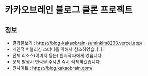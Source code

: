 # 카카오브레인 블로그 클론 프로젝트

## 정보

- 결과물보기 : https://blog-kakaobrain-suminkim8203.vercel.app/ <br />
- 개인적 퍼블리싱 스터디를 위해서 참조하였습니다. <br />
- 전체 리소스(이미지 등은) 원저작자에게 있습니다. <br />
- 문제 발생시 연락을 주시면 즉시 삭제하겠습니다. <br />
- 원사이트 : https://blog.kakaobrain.com/
